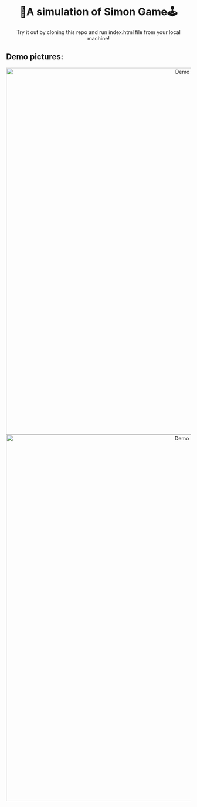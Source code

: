 
<h1 align="center">
  👾A simulation of Simon Game🕹
</h1>
<p align="center"> Try it out by cloning this repo and run index.html file from your local machine! </p>
<h2> Demo pictures: </h2>
<div align="center">
  <img alt="Demo Image 1" src="https://drive.google.com/uc?export=view&id=1XhkW_rVwrIktugFG_DbRqp9pDLJrggBd" width="1000">
  <img alt="Demo Image 2" src="https://drive.google.com/uc?export=view&id=1-M5aSZGwT1SVY2mi8qavvqksoZ8aoE8i" width="1000">
</div>


